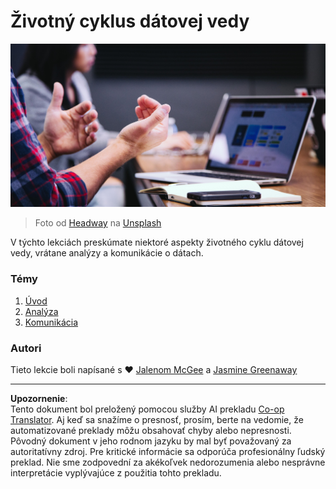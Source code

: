 <!--
CO_OP_TRANSLATOR_METADATA:
{
  "original_hash": "dd173fd30fc039a7a299898920680723",
  "translation_date": "2025-08-26T16:21:00+00:00",
  "source_file": "4-Data-Science-Lifecycle/README.md",
  "language_code": "sk"
}
-->
# Životný cyklus dátovej vedy

![communication](../../../translated_images/communication.06d8e2a88d30d168d661ad9f9f0a4f947ebff3719719cfdaf9ed00a406a01ead.sk.jpg)
> Foto od <a href="https://unsplash.com/@headwayio?utm_source=unsplash&utm_medium=referral&utm_content=creditCopyText">Headway</a> na <a href="https://unsplash.com/s/photos/communication?utm_source=unsplash&utm_medium=referral&utm_content=creditCopyText">Unsplash</a>
  
V týchto lekciách preskúmate niektoré aspekty životného cyklu dátovej vedy, vrátane analýzy a komunikácie o dátach.

### Témy

1. [Úvod](14-Introduction/README.md)
2. [Analýza](15-analyzing/README.md)
3. [Komunikácia](16-communication/README.md)

### Autori

Tieto lekcie boli napísané s ❤️ [Jalenom McGee](https://twitter.com/JalenMCG) a [Jasmine Greenaway](https://twitter.com/paladique)

---

**Upozornenie**:  
Tento dokument bol preložený pomocou služby AI prekladu [Co-op Translator](https://github.com/Azure/co-op-translator). Aj keď sa snažíme o presnosť, prosím, berte na vedomie, že automatizované preklady môžu obsahovať chyby alebo nepresnosti. Pôvodný dokument v jeho rodnom jazyku by mal byť považovaný za autoritatívny zdroj. Pre kritické informácie sa odporúča profesionálny ľudský preklad. Nie sme zodpovední za akékoľvek nedorozumenia alebo nesprávne interpretácie vyplývajúce z použitia tohto prekladu.
